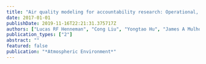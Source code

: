 ```yaml
---
title: "Air quality modeling for accountability research: Operational, dynamic, and diagnostic evaluation"
date: 2017-01-01
publishDate: 2019-11-16T22:21:31.375717Z
authors: ["Lucas RF Henneman", "Cong Liu", "Yongtao Hu", "James A Mulholland", "Armistead G Russell"]
publication_types: ["2"]
abstract: ""
featured: false
publication: "*Atmospheric Environment*"
---
```


